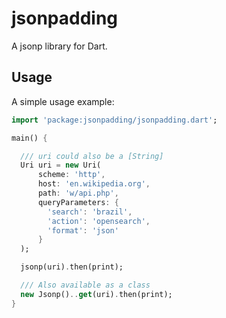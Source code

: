 # jsonpadding

A jsonp library for Dart.

## Usage

A simple usage example:

```dart
import 'package:jsonpadding/jsonpadding.dart';

main() {

  /// uri could also be a [String]
  Uri uri = new Uri(
      scheme: 'http',
      host: 'en.wikipedia.org',
      path: 'w/api.php',
      queryParameters: {
        'search': 'brazil',
        'action': 'opensearch',
        'format': 'json'
      }
  );

  jsonp(uri).then(print);

  /// Also available as a class
  new Jsonp()..get(uri).then(print);
}
```
